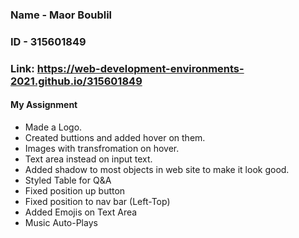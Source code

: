 ### Name - Maor Boublil

### ID - 315601849

### Link: https://web-development-environments-2021.github.io/315601849

#### My Assignment

- Made a Logo.
- Created buttions and added hover on them.
- Images with transfromation on hover.
- Text area instead on input text.
- Added shadow to most objects in web site to make it look good.
- Styled Table for Q&A
- Fixed position up button
- Fixed position to nav bar (Left-Top)
- Added Emojis on Text Area
- Music Auto-Plays
